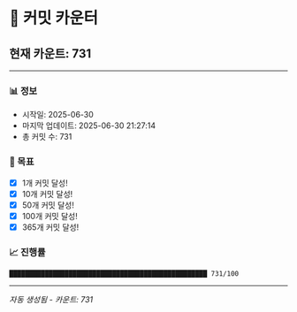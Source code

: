 # 🔢 커밋 카운터

## 현재 카운트: 731

---

### 📊 정보
- 시작일: 2025-06-30
- 마지막 업데이트: 2025-06-30 21:27:14
- 총 커밋 수: 731

### 🎯 목표
- [x] 1개 커밋 달성!
- [x] 10개 커밋 달성!
- [x] 50개 커밋 달성!
- [x] 100개 커밋 달성!
- [x] 365개 커밋 달성!

### 📈 진행률
```
██████████████████████████████████████████████████ 731/100
```

---
*자동 생성됨 - 카운트: 731*

